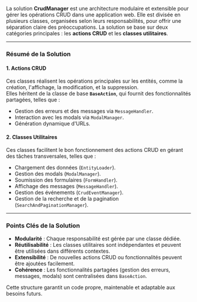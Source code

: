 La solution **CrudManager** est une architecture modulaire et extensible pour gérer les opérations CRUD dans une application web. Elle est divisée en plusieurs classes, organisées selon leurs responsabilités, pour offrir une séparation claire des préoccupations. La solution se base sur deux catégories principales : les **actions CRUD** et les **classes utilitaires**.

---

### **Résumé de la Solution**

#### **1. Actions CRUD**
Ces classes réalisent les opérations principales sur les entités, comme la création, l'affichage, la modification, et la suppression.  
Elles héritent de la classe de base **`BaseAction`**, qui fournit des fonctionnalités partagées, telles que :  
- Gestion des erreurs et des messages via `MessageHandler`.
- Interaction avec les modals via `ModalManager`.
- Génération dynamique d'URLs.

#### **2. Classes Utilitaires**
Ces classes facilitent le bon fonctionnement des actions CRUD en gérant des tâches transversales, telles que :  
- Chargement des données (`EntityLoader`).  
- Gestion des modals (`ModalManager`).  
- Soumission des formulaires (`FormHandler`).  
- Affichage des messages (`MessageHandler`).  
- Gestion des événements (`CrudEventManager`).  
- Gestion de la recherche et de la pagination (`SearchAndPaginationManager`).  

---

### **Points Clés de la Solution**
- **Modularité** : Chaque responsabilité est gérée par une classe dédiée.  
- **Réutilisabilité** : Les classes utilitaires sont indépendantes et peuvent être utilisées dans différents contextes.  
- **Extensibilité** : De nouvelles actions CRUD ou fonctionnalités peuvent être ajoutées facilement.  
- **Cohérence** : Les fonctionnalités partagées (gestion des erreurs, messages, modals) sont centralisées dans `BaseAction`.

Cette structure garantit un code propre, maintenable et adaptable aux besoins futurs.